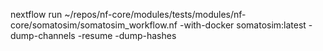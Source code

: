 nextflow run ~/repos/nf-core/modules/tests/modules/nf-core/somatosim/somatosim_workflow.nf -with-docker somatosim:latest -dump-channels -resume -dump-hashes